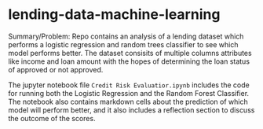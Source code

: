# lending-data-machine-learning
Summary/Problem: Repo contains an analysis of a lending dataset which performs a logistic regression and random trees classifier to see which model performs better. The dataset consisits of multiple columns attributes like income and loan amount with the hopes of determining the loan status of approved or not approved.

The jupyter notebook file `Credit Risk Evaluatior.ipynb` includes the code for running both the Logistic Regression and the Random Forest Classifier. The notebook also contains markdown cells about the prediction of which model will perform better, and it also includes a reflection section to discuss the outcome of the scores.
